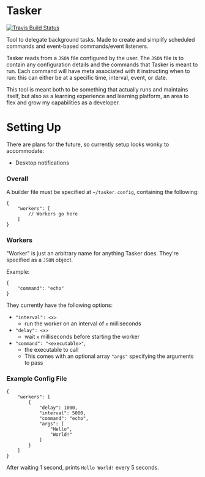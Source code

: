 # Tasker

[![Travis Build Status](https://travis-ci.org/chasb96/tasker.svg?branch=master)](https://travis-ci.org/chasb96/tasker)

Tool to delegate background tasks. Made to create and simplify scheduled commands and event-based commands/event listeners.

Tasker reads from a `JSON` file configured by the user. The `JSON` file is to contain any configuration details and the commands that Tasker is meant to run. Each command will have meta associated with it instructing when to run: this can either be at a specific time, interval, event, or date.

This tool is meant both to be something that actually runs and maintains itself, but also as a learning experience and learning platform, an area to flex and grow my capabilities as a developer.

# Setting Up

There are plans for the future, so currently setup looks wonky to accommodate:
* Desktop notifications

### Overall

A builder file must be specified at `~/tasker.config`, containing the following:

```
{
    "workers": [
        // Workers go here
    ]
}
```

### Workers

"Worker" is just an arbitrary name for anything Tasker does. They're specified as a `JSON` object.

Example:

```
{
    "command": "echo"
}
```

They currently have the following options:
* `"interval": <x>`
    - run the worker on an interval of `x` milliseconds
* `"delay": <x>`
    - wait `x` milliseconds before starting the worker
* `"command": "<executable>"`,
    - the executable to call
    - This comes with an optional array `"args"` specifying the arguments to pass

### Example Config File

```
{
    "workers": [
        {
            "delay": 1000,
            "interval": 5000,
            "command": "echo",
            "args": [
                "Hello",
                "World!"
            ]
        }
    ]
}
```

After waiting 1 second, prints `Hello World!` every 5 seconds.

